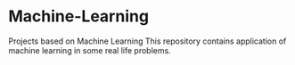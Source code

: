 # Machine-Learning
Projects based on Machine Learning
This repository contains application of machine learning in some real life problems.
